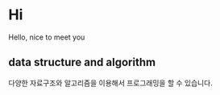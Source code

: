 # Hi
Hello, nice to meet you


## data structure and algorithm
다양한 자료구조와 알고리즘을 이용해서 프로그래밍을 할 수 있습니다.
